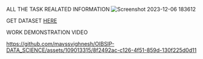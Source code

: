 ALL THE TASK REALATED INFORMATION 
![Screenshot 2023-12-06 183612](https://github.com/mavssvighnesh/OIBSIP-DATA_SCIENCE/assets/109013315/98991cbf-1485-47d8-8bc1-080fa595afdf)

GET DATASET <A HREF="https://www.kaggle.com/datasets/uciml/sms-spam-collection-dataset">HERE</A>


WORK DEMONSTRATION VIDEO


https://github.com/mavssvighnesh/OIBSIP-DATA_SCIENCE/assets/109013315/8f2492ac-c126-4f51-859d-130f225d0d11


